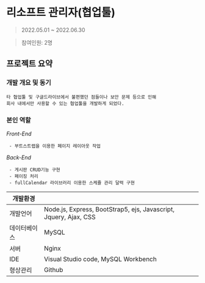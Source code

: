 # 리소프트 관리자(협업툴)
>2022.05.01 ~ 2022.06.30

>참여인원: 2명

## 프로젝트 요약

### 개발 개요 및 동기
```
타 협업툴 및 구글드라이브에서 불편했던 점들이나 보안 문제 등으로 인해 
회사 내에서만 사용할 수 있는 협업툴을 개발하게 되었다.
```
### 본인 역할
*Front-End*
```
 - 부트스트랩을 이용한 페이지 레이아웃 작업
```
*Back-End*
```
 - 게시판 CRUD기능 구현
 - 페이징 처리
 - fullCalendar 라이브러리 이용한 스케쥴 관리 달력 구현
```

|개발환경||
|---|---|
|개발언어|Node.js, Express, BootStrap5, ejs, Javascript, Jquery, Ajax, CSS|
|데이터베이스|MySQL|
|서버|Nginx|
|IDE|Visual Studio code, MySQL Workbench|
|형상관리|Github|







